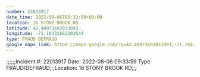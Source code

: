```yaml
---
number: 22013917
date_time: 2022-08-06T09:33:59+00:00
location: 16 STONY BROOK RD
latitude: 42.40973692033893
longitude: -71.19432662203644
type: FRAUD DEFRAUD
google_maps_link: https://maps.google.com/?q=42.40973692033893,-71.19432662203644
---
```


;;;;;;Incident #: 22013917  Date: 2022-08-06 09:33:59   Type: FRAUD/DEFRAUD;;;Location: 16 STONY BROOK RD;;;
